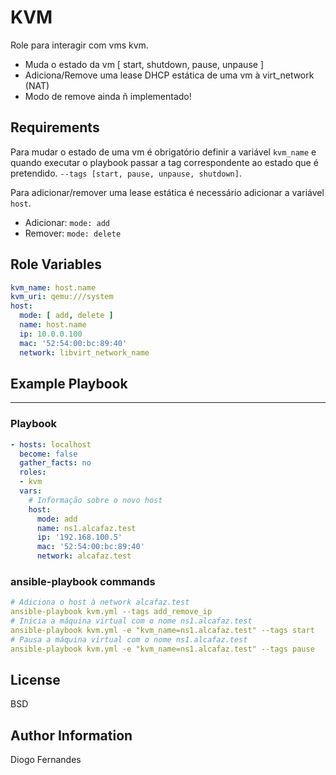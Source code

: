 KVM
=========

Role para interagir com vms kvm.

+ Muda o estado da vm [ start, shutdown, pause, unpause ]
+ Adiciona/Remove uma lease DHCP estática de uma vm à virt_network (NAT)
+ Modo de remove ainda ñ implementado!

Requirements
------------
Para mudar o estado de uma vm é obrigatório definir a variável `kvm_name` e quando executar o playbook passar a tag correspondente ao estado que é pretendido. `--tags [start, pause, unpause, shutdown]`.

Para adicionar/remover uma lease estática é necessário adicionar a variável `host`.
+ Adicionar: `mode: add`
+ Remover: `mode: delete`  

Role Variables
--------------
```yaml
kvm_name: host.name
kvm_uri: qemu:///system
host:
  mode: [ add, delete ]
  name: host.name
  ip: 10.0.0.100
  mac: '52:54:00:bc:89:40'
  network: libvirt_network_name
```

Example Playbook
----------------

---

### Playbook
```yaml
- hosts: localhost
  become: false
  gather_facts: no
  roles:
  - kvm
  vars:
    # Informação sobre o novo host
    host:
      mode: add
      name: ns1.alcafaz.test
      ip: '192.168.100.5'
      mac: '52:54:00:bc:89:40'
      network: alcafaz.test
```
### ansible-playbook commands
```yaml
# Adiciona o host à network alcafaz.test
ansible-playbook kvm.yml --tags add_remove_ip
# Inicia a máquina virtual com o nome ns1.alcafaz.test
ansible-playbook kvm.yml -e "kvm_name=ns1.alcafaz.test" --tags start
# Pausa a máquina virtual com o nome ns1.alcafaz.test
ansible-playbook kvm.yml -e "kvm_name=ns1.alcafaz.test" --tags pause
```

License
-------

BSD

Author Information
------------------
Diogo Fernandes
